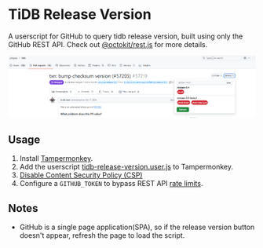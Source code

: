 # TiDB Release Version

A userscript for GitHub to query tidb release version, built using only the GitHub REST API. Check out [@octokit/rest.js](https://github.com/octokit/rest.js) for more details.

![example](./example.png)

## Usage

1. Install [Tampermonkey](https://www.tampermonkey.net/index.php).
2. Add the userscript [tidb-release-version.user.js](https://github.com/wk989898/tidb-release-version/raw/master/tidb-release-version.user.js) to Tampermonkey.
3. [Disable Content Security Policy (CSP)](https://github.com/lisonge/vite-plugin-monkey/issues/1)
4. Configure a `GITHUB_TOKEN` to bypass REST API [rate limits](https://docs.github.com/en/rest/using-the-rest-api/rate-limits-for-the-rest-api).

## Notes

- GitHub is a single page application(SPA), so if the release version button doesn't appear, refresh the page to load the script.

